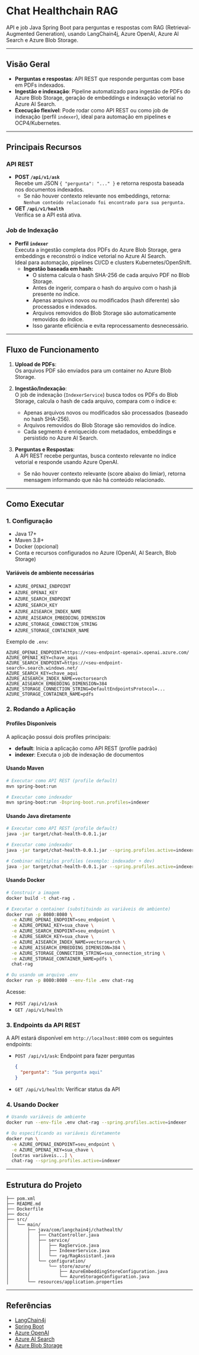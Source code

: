 
# Chat Healthchain RAG

API e job Java Spring Boot para perguntas e respostas com RAG (Retrieval-Augmented Generation), usando LangChain4j, Azure OpenAI, Azure AI Search e Azure Blob Storage.

---

## Visão Geral

- **Perguntas e respostas**: API REST que responde perguntas com base em PDFs indexados.
- **Ingestão e indexação**: Pipeline automatizado para ingestão de PDFs do Azure Blob Storage, geração de embeddings e indexação vetorial no Azure AI Search.
- **Execução flexível**: Pode rodar como API REST ou como job de indexação (perfil `indexer`), ideal para automação em pipelines e OCP4/Kubernetes.

---

## Principais Recursos

### API REST

- **POST `/api/v1/ask`**  
	Recebe um JSON `{ "pergunta": "..." }` e retorna resposta baseada nos documentos indexados.
	- Se não houver contexto relevante nos embeddings, retorna:  
	  `Nenhum conteúdo relacionado foi encontrado para sua pergunta.`
- **GET `/api/v1/health`**  
	Verifica se a API está ativa.

### Job de Indexação

- **Perfil `indexer`**  
	Executa a ingestão completa dos PDFs do Azure Blob Storage, gera embeddings e reconstrói o índice vetorial no Azure AI Search.  
	Ideal para automação, pipelines CI/CD e clusters Kubernetes/OpenShift.
	- **Ingestão baseada em hash:**
		- O sistema calcula o hash SHA-256 de cada arquivo PDF no Blob Storage.
		- Antes de ingerir, compara o hash do arquivo com o hash já presente no índice.
		- Apenas arquivos novos ou modificados (hash diferente) são processados e indexados.
		- Arquivos removidos do Blob Storage são automaticamente removidos do índice.
		- Isso garante eficiência e evita reprocessamento desnecessário.

---

## Fluxo de Funcionamento

1. **Upload de PDFs**:  
	 Os arquivos PDF são enviados para um container no Azure Blob Storage.

2. **Ingestão/Indexação**:  
	O job de indexação (`IndexerService`) busca todos os PDFs do Blob Storage, calcula o hash de cada arquivo, compara com o índice e:
	- Apenas arquivos novos ou modificados são processados (baseado no hash SHA-256).
	- Arquivos removidos do Blob Storage são removidos do índice.
	- Cada segmento é enriquecido com metadados, embeddings e persistido no Azure AI Search.

3. **Perguntas e Respostas**:  
	 A API REST recebe perguntas, busca contexto relevante no índice vetorial e responde usando Azure OpenAI.
	- Se não houver contexto relevante (score abaixo do limiar), retorna mensagem informando que não há conteúdo relacionado.

---

## Como Executar

### 1. Configuração

- Java 17+
- Maven 3.8+
- Docker (opcional)
- Conta e recursos configurados no Azure (OpenAI, AI Search, Blob Storage)

#### Variáveis de ambiente necessárias

- `AZURE_OPENAI_ENDPOINT`
- `AZURE_OPENAI_KEY`
- `AZURE_SEARCH_ENDPOINT`
- `AZURE_SEARCH_KEY`
- `AZURE_AISEARCH_INDEX_NAME`
- `AZURE_AISEARCH_EMBEDDING_DIMENSION`
- `AZURE_STORAGE_CONNECTION_STRING`
- `AZURE_STORAGE_CONTAINER_NAME`

Exemplo de `.env`:

```env
AZURE_OPENAI_ENDPOINT=https://<seu-endpoint-openai>.openai.azure.com/
AZURE_OPENAI_KEY=chave_aqui
AZURE_SEARCH_ENDPOINT=https://<seu-endpoint-search>.search.windows.net/
AZURE_SEARCH_KEY=chave_aqui
AZURE_AISEARCH_INDEX_NAME=vectorsearch
AZURE_AISEARCH_EMBEDDING_DIMENSION=384
AZURE_STORAGE_CONNECTION_STRING=DefaultEndpointsProtocol=...
AZURE_STORAGE_CONTAINER_NAME=pdfs
```

### 2. Rodando a Aplicação

#### Profiles Disponíveis

A aplicação possui dois profiles principais:

- **default**: Inicia a aplicação como API REST (profile padrão)
- **indexer**: Executa o job de indexação de documentos

#### Usando Maven

```sh
# Executar como API REST (profile default)
mvn spring-boot:run

# Executar como indexador
mvn spring-boot:run -Dspring-boot.run.profiles=indexer
```

#### Usando Java diretamente

```sh
# Executar como API REST (profile default)
java -jar target/chat-health-0.0.1.jar

# Executar como indexador
java -jar target/chat-health-0.0.1.jar --spring.profiles.active=indexer

# Combinar múltiplos profiles (exemplo: indexador + dev)
java -jar target/chat-health-0.0.1.jar --spring.profiles.active=indexer,dev
```

#### Usando Docker

```sh
# Construir a imagem
docker build -t chat-rag .

# Executar o container (substituindo as variáveis de ambiente)
docker run -p 8080:8080 \
  -e AZURE_OPENAI_ENDPOINT=seu_endpoint \
  -e AZURE_OPENAI_KEY=sua_chave \
  -e AZURE_SEARCH_ENDPOINT=seu_endpoint \
  -e AZURE_SEARCH_KEY=sua_chave \
  -e AZURE_AISEARCH_INDEX_NAME=vectorsearch \
  -e AZURE_AISEARCH_EMBEDDING_DIMENSION=384 \
  -e AZURE_STORAGE_CONNECTION_STRING=sua_connection_string \
  -e AZURE_STORAGE_CONTAINER_NAME=pdfs \
  chat-rag

# Ou usando um arquivo .env
docker run -p 8080:8080 --env-file .env chat-rag
```

Acesse:
- `POST /api/v1/ask`
- `GET /api/v1/health`

### 3. Endpoints da API REST

A API estará disponível em `http://localhost:8080` com os seguintes endpoints:

- `POST /api/v1/ask`: Endpoint para fazer perguntas
  ```json
  {
    "pergunta": "Sua pergunta aqui"
  }
  ```
- `GET /api/v1/health`: Verificar status da API

### 4. Usando Docker

```sh
# Usando variáveis de ambiente
docker run --env-file .env chat-rag --spring.profiles.active=indexer

# Ou especificando as variáveis diretamente
docker run \
  -e AZURE_OPENAI_ENDPOINT=seu_endpoint \
  -e AZURE_OPENAI_KEY=sua_chave \
  [outras variáveis...] \
  chat-rag --spring.profiles.active=indexer
```

---

## Estrutura do Projeto

```
├── pom.xml
├── README.md
├── Dockerfile
├── docs/
├── src/
│   └── main/
│       ├── java/com/langchain4j/chathealth/
│       │   ├── ChatController.java
│       │   ├── service/
│       │   │   ├── RagService.java
│       │   │   ├── IndexerService.java
│       │   │   └── rag/RagAssistant.java
│       │   └── configuration/
│       │       └── store/azure/
│       │           ├── AzureEmbeddingStoreConfiguration.java
│       │           └── AzureStorageConfiguration.java
│       └── resources/application.properties
```

---

## Referências

- [LangChain4j](https://docs.langchain4j.dev/)
- [Spring Boot](https://spring.io/projects/spring-boot)
- [Azure OpenAI](https://learn.microsoft.com/azure/ai-services/openai/)
- [Azure AI Search](https://learn.microsoft.com/azure/search/)
- [Azure Blob Storage](https://learn.microsoft.com/azure/storage/blobs/)
```

